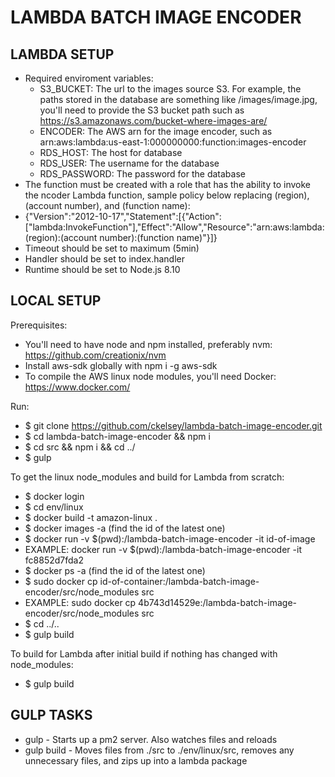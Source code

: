 LAMBDA BATCH IMAGE ENCODER
===============================


LAMBDA SETUP
-------------------------------
- Required enviroment variables:
    * S3_BUCKET: The url to the images source S3. For example, the paths stored in the database are something like /images/image.jpg, you'll need to provide the S3 bucket path such as https://s3.amazonaws.com/bucket-where-images-are/
    * ENCODER: The AWS arn for the image encoder, such as arn:aws:lambda:us-east-1:000000000:function:images-encoder
    * RDS_HOST: The host for database
    * RDS_USER: The username for the database
    * RDS_PASSWORD: The password for the database
- The function must be created with a role that has the ability to invoke the ncoder Lambda function, sample policy below replacing (region), (account number), and (function name):
- {"Version":"2012-10-17","Statement":[{"Action":["lambda:InvokeFunction"],"Effect":"Allow","Resource":"arn:aws:lambda:(region):(account number):(function name)"}]}
- Timeout should be set to maximum (5min)
- Handler should be set to index.handler
- Runtime should be set to Node.js 8.10


LOCAL SETUP
-------------------------------
Prerequisites:
- You'll need to have node and npm installed, preferably nvm: https://github.com/creationix/nvm
- Install aws-sdk globally with npm i -g aws-sdk
- To compile the AWS linux node modules, you'll need Docker: https://www.docker.com/

Run:
- $ git clone https://github.com/ckelsey/lambda-batch-image-encoder.git
- $ cd lambda-batch-image-encoder && npm i
- $ cd src && npm i && cd ../
- $ gulp

To get the linux node_modules and build for Lambda from scratch:
- $ docker login
- $ cd env/linux
- $ docker build -t amazon-linux .
- $ docker images -a (find the id of the latest one)
- $ docker run -v $(pwd):/lambda-batch-image-encoder -it id-of-image
- EXAMPLE: docker run -v $(pwd):/lambda-batch-image-encoder -it fc8852d7fda2
- $ docker ps -a (find the id of the latest one)
- $ sudo docker cp id-of-container:/lambda-batch-image-encoder/src/node_modules src 
- EXAMPLE: sudo docker cp 4b743d14529e:/lambda-batch-image-encoder/src/node_modules src
- $ cd ../..
- $ gulp build

To build for Lambda after initial build if nothing has changed with node_modules:
- $ gulp build


GULP TASKS
-------------------------------
- gulp - Starts up a pm2 server. Also watches files and reloads
- gulp build - Moves files from ./src to ./env/linux/src, removes any unnecessary files, and zips up into a lambda package